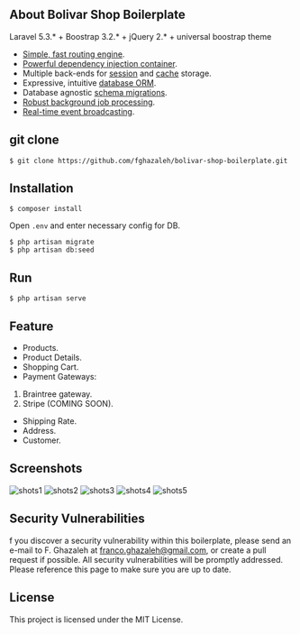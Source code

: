## About Bolivar Shop Boilerplate

Laravel 5.3.* + Boostrap 3.2.* + jQuery 2.* + universal boostrap theme

- [Simple, fast routing engine](https://laravel.com/docs/routing).
- [Powerful dependency injection container](https://laravel.com/docs/container).
- Multiple back-ends for [session](https://laravel.com/docs/session) and [cache](https://laravel.com/docs/cache) storage.
- Expressive, intuitive [database ORM](https://laravel.com/docs/eloquent).
- Database agnostic [schema migrations](https://laravel.com/docs/migrations).
- [Robust background job processing](https://laravel.com/docs/queues).
- [Real-time event broadcasting](https://laravel.com/docs/broadcasting).

## git clone
```
$ git clone https://github.com/fghazaleh/bolivar-shop-boilerplate.git
```


## Installation
```
$ composer install
```

Open ```.env``` and enter necessary config for DB.

```
$ php artisan migrate
$ php artisan db:seed
```

## Run
```
$ php artisan serve
```

## Feature
* Products.
* Product Details.
* Shopping Cart.
* Payment Gateways:

1. Braintree gateway.
2. Stripe (COMING SOON).

* Shipping Rate.
* Address.
* Customer.

## Screenshots

![shots1](https://image.ibb.co/kDNyQk/Screenshot_from_2017_05_14_11_59_13.png)
![shots2](https://image.ibb.co/m7bQ5k/Screenshot_from_2017_05_14_11_59_29.png)
![shots3](https://image.ibb.co/c3h9WQ/Screenshot_from_2017_05_14_12_00_05.png)
![shots4](https://image.ibb.co/d5C9WQ/Screenshot_from_2017_05_14_12_00_16.png)
![shots5](https://image.ibb.co/dNBgd5/Screenshot_from_2017_05_14_12_00_54.png)

## Security Vulnerabilities

f you discover a security vulnerability within this boilerplate,
please send an e-mail to F. Ghazaleh at franco.ghazaleh@gmail.com,
or create a pull request if possible. All security vulnerabilities will be promptly addressed.
Please reference this page to make sure you are up to date.

## License

This project is licensed under the MIT License.
